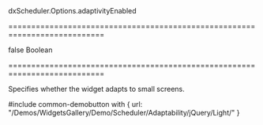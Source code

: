 <!--id-->dxScheduler.Options.adaptivityEnabled<!--/id-->
===========================================================================
<!--default-->false<!--/default-->
<!--type-->Boolean<!--/type-->
===========================================================================

<!--shortDescription-->
Specifies whether the widget adapts to small screens.
<!--/shortDescription-->

<!--fullDescription-->
#include common-demobutton with {
    url: "/Demos/WidgetsGallery/Demo/Scheduler/Adaptability/jQuery/Light/"
}
<!--/fullDescription-->
